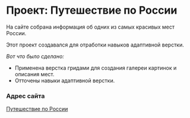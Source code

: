 # Проект: Путешествие по России

На сайте собрана информация об одних из самых красивых мест России.

Этот проект создавался для отработки навыков адаптивной верстки.

_Вот что было сделано:_
- Применена верстка гридами для создания галереи картинок и описания мест.
- Отточены навыки адаптивной верстки.

### Адрес сайта

[Путешествие по России](https://yuliakray.github.io/russian-travel/)
